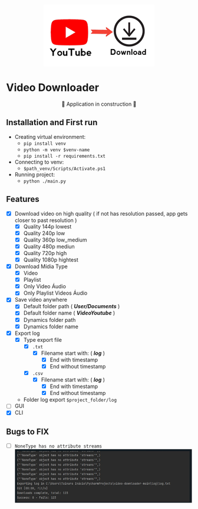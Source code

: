 <div align="center">
    <img align="center" src="./img/logo_readme.png">
</div>

# Video Downloader

<p align="center"> 🚧 Application in construction 🚧 </p>

## Installation and First run

 - Creating virtual environment:
   - `pip install venv`
   - `python -m venv $venv-name`
   - `pip install -r requirements.txt`
 - Connecting to venv:
   - `$path_venv/Scripts/Activate.ps1`
 - Running project:
   - `python ./main.py`

## Features

 - [x] Download video on high quality ( if not has resolution passed, app gets closer to past resolution )
   - [x] Quality 144p lowest
   - [x] Quality 240p low
   - [x] Quality 360p low_medium
   - [x] Quality 480p mediun
   - [x] Quality 720p high
   - [x] Quality 1080p hightest
 - [x] Download Mídia Type
   - [x] Video
   - [x] Playlist
   - [x] Only Video Áudio
   - [x] Only Playlist Videos Áudio
 - [x] Save video anywhere
   - [x] Default folder path ( ***User/Documents*** )
   - [x] Default folder name ( ***VideoYoutube*** )
   - [x] Dynamics folder path
   - [x] Dynamics folder name
 - [x] Export log
   - [x] Type export file
     - [x] ``.txt``
       - [x] Filename start with: ( ***log*** )
         - [x] End with timestamp
         - [x] End without timestamp
     - [x] ``.csv``
       - [x] Filename start with: ( ***log*** )
         - [x] End with timestamp
         - [x] End without timestamp
   - Folder log export ```$project_folder/log```
 - [ ] GUI
 - [x] CLI

## Bugs to FIX

 - [ ] `NoneType has no attribute streams`
    <div align="center">
      <img src="./img/bug_tainara.png">
    </div>
